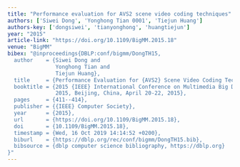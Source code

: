 ```yaml
---
title: "Performance evaluation for AVS2 scene video coding techniques"
authors: ['Siwei Dong', 'Yonghong Tian 0001', 'Tiejun Huang']
authors-key: ['dongsiwei', 'tianyonghong', 'huangtiejun']
year: "2015"
article-link: "https://doi.org/10.1109/BigMM.2015.18"
venue: "BigMM"
bibex: "@inproceedings{DBLP:conf/bigmm/DongTH15,
  author    = {Siwei Dong and
               Yonghong Tian and
               Tiejun Huang},
  title     = {Performance Evaluation for {AVS2} Scene Video Coding Techniques},
  booktitle = {2015 {IEEE} International Conference on Multimedia Big Data, BigMM
               2015, Beijing, China, April 20-22, 2015},
  pages     = {411--414},
  publisher = {{IEEE} Computer Society},
  year      = {2015},
  url       = {https://doi.org/10.1109/BigMM.2015.18},
  doi       = {10.1109/BigMM.2015.18},
  timestamp = {Wed, 16 Oct 2019 14:14:52 +0200},
  biburl    = {https://dblp.org/rec/conf/bigmm/DongTH15.bib},
  bibsource = {dblp computer science bibliography, https://dblp.org}
}"
---
```

